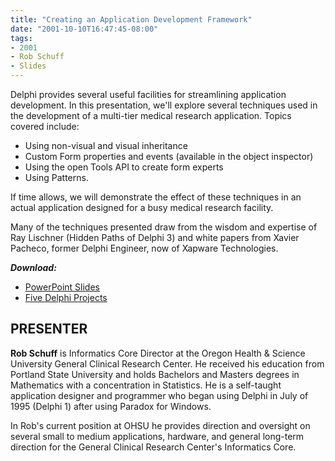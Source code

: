 ```yaml
---
title: "Creating an Application Development Framework"
date: "2001-10-10T16:47:45-08:00"
tags:
- 2001
- Rob Schuff
- Slides
---
```


Delphi provides several useful facilities for streamlining application development.  In this presentation, we'll explore several techniques used in the development of a multi-tier medical research application.  Topics covered include:

- Using non-visual and visual inheritance
- Custom Form properties and events (available in the object inspector)
- Using the open Tools API to create form experts
- Using Patterns.

If time allows, we will demonstrate the effect of these techniques in an actual application designed for a busy medical research facility.

Many of the techniques presented draw from the wisdom and expertise of Ray Lischner (Hidden Paths of Delphi 3) and white papers from Xavier Pacheco, former Delphi Engineer, now of Xapware Technologies.

***Download:***

- [PowerPoint Slides](https://presentations.odug.org/2001-10_AppDevFrameworks/2001_CreatingApplicationDevFramework.ppt)
- [Five Delphi Projects](https://presentations.odug.org/2001-10_AppDevFrameworks/ODUG_2001-10.zip)

## PRESENTER ##

**Rob Schuff** is Informatics Core Director at the Oregon Health & Science University General Clinical Research Center.  He received his education from Portland State University and holds Bachelors and Masters degrees in Mathematics with a concentration in Statistics.  He is a self-taught application designer and programmer who began using Delphi in July of 1995 (Delphi 1) after using Paradox for Windows.

In Rob's current position at OHSU he provides direction and oversight on several small to medium applications, hardware, and general long-term direction for the General Clinical Research Center's Informatics Core.
